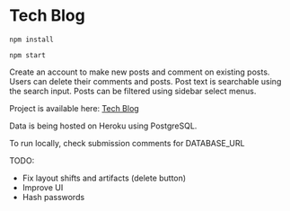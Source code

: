 # Tech Blog

    npm install 

    npm start


Create an account to make new posts and comment on existing posts. Users can delete their comments and posts. Post text is searchable using the search input. Posts can be filtered using sidebar select menus.



Project is available here:  [Tech Blog]( https://sba318-1fe8e26dd2ce.herokuapp.com/)

Data is being hosted on Heroku using PostgreSQL.

To run locally, check submission comments for DATABASE_URL



TODO:
* Fix layout shifts and artifacts (delete button)
* Improve UI
* Hash passwords

